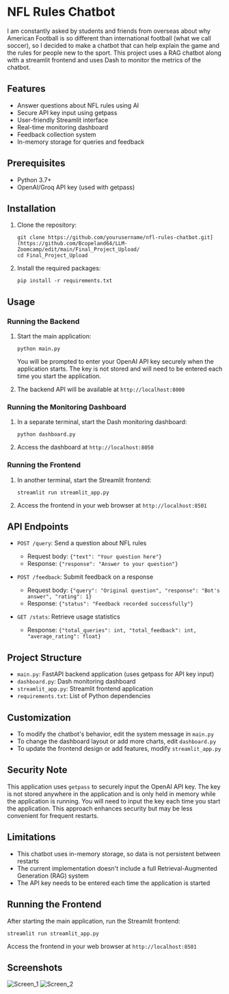 # NFL Rules Chatbot

I am constantly asked by students and friends from overseas about why American Football is so different than international football (what we call soccer), so I decided to make a chatbot that can help explain the game and the rules for people new to the sport. This project uses a RAG chatbot along with a streamlit frontend and uses Dash to monitor the metrics of the chatbot.

## Features

- Answer questions about NFL rules using AI
- Secure API key input using getpass
- User-friendly Streamlit interface
- Real-time monitoring dashboard
- Feedback collection system
- In-memory storage for queries and feedback

## Prerequisites

- Python 3.7+
- OpenAI/Groq API key (used with getpass)

## Installation

1. Clone the repository:
   ```
   git clone https://github.com/yourusername/nfl-rules-chatbot.git](https://github.com/Bcopeland64/LLM-Zoomcamp/edit/main/Final_Project_Upload/
   cd Final_Project_Upload
   ```

2. Install the required packages:
   ```
   pip install -r requirements.txt
   ```

## Usage

### Running the Backend

1. Start the main application:
   ```
   python main.py
   ```
   
   You will be prompted to enter your OpenAI API key securely when the application starts. The key is not stored and will need to be entered each time you start the application.

2. The backend API will be available at `http://localhost:8000`

### Running the Monitoring Dashboard

1. In a separate terminal, start the Dash monitoring dashboard:
   ```
   python dashboard.py
   ```

2. Access the dashboard at `http://localhost:8050`

### Running the Frontend

1. In another terminal, start the Streamlit frontend:
   ```
   streamlit run streamlit_app.py
   ```

2. Access the frontend in your web browser at `http://localhost:8501`

## API Endpoints

- `POST /query`: Send a question about NFL rules
  - Request body: `{"text": "Your question here"}`
  - Response: `{"response": "Answer to your question"}`

- `POST /feedback`: Submit feedback on a response
  - Request body: `{"query": "Original question", "response": "Bot's answer", "rating": 1}`
  - Response: `{"status": "Feedback recorded successfully"}`

- `GET /stats`: Retrieve usage statistics
  - Response: `{"total_queries": int, "total_feedback": int, "average_rating": float}`

## Project Structure

- `main.py`: FastAPI backend application (uses getpass for API key input)
- `dashboard.py`: Dash monitoring dashboard
- `streamlit_app.py`: Streamlit frontend application
- `requirements.txt`: List of Python dependencies

## Customization

- To modify the chatbot's behavior, edit the system message in `main.py`
- To change the dashboard layout or add more charts, edit `dashboard.py`
- To update the frontend design or add features, modify `streamlit_app.py`

## Security Note

This application uses `getpass` to securely input the OpenAI API key. The key is not stored anywhere in the application and is only held in memory while the application is running. You will need to input the key each time you start the application. This approach enhances security but may be less convenient for frequent restarts.

## Limitations

- This chatbot uses in-memory storage, so data is not persistent between restarts
- The current implementation doesn't include a full Retrieval-Augmented Generation (RAG) system
- The API key needs to be entered each time the application is started

## Running the Frontend

After starting the main application, run the Streamlit frontend:

```
streamlit run streamlit_app.py
```

Access the frontend in your web browser at `http://localhost:8501`

## Screenshots
![Screen_1](https://github.com/user-attachments/assets/a5c8f063-1868-4013-8f8e-8bf5199147e1)  ![Screen_2](https://github.com/user-attachments/assets/cb4e329d-5de9-4a5f-92c0-cb0e3dc56960)



